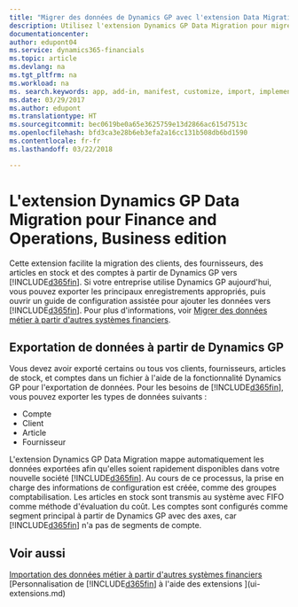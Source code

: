 ```yaml
---
title: "Migrer des données de Dynamics GP avec l'extension Data Migration | Microsoft Docs"
description: Utilisez l'extension Dynamics GP Data Migration pour migrer des clients, des fournisseurs, des articles en stock, et des comptes de Dynamics GP vers Finance and Operations, Business edition.
documentationcenter: 
author: edupont04
ms.service: dynamics365-financials
ms.topic: article
ms.devlang: na
ms.tgt_pltfrm: na
ms.workload: na
ms. search.keywords: app, add-in, manifest, customize, import, implement
ms.date: 03/29/2017
ms.author: edupont
ms.translationtype: HT
ms.sourcegitcommit: bec0619be0a65e3625759e13d2866ac615d7513c
ms.openlocfilehash: bfd3ca3e28b6eb3efa2a16cc131b508db6bd1590
ms.contentlocale: fr-fr
ms.lasthandoff: 03/22/2018

---
```

# <a name="the-dynamics-gp-data-migration-extension-for-finance-and-operations-business-edition"></a>L'extension Dynamics GP Data Migration pour Finance and Operations, Business edition 
Cette extension facilite la migration des clients, des fournisseurs, des articles en stock et des comptes à partir de Dynamics GP vers [!INCLUDE[d365fin](includes/d365fin_md.md)]. Si votre entreprise utilise Dynamics GP aujourd'hui, vous pouvez exporter les principaux enregistrements appropriés, puis ouvrir un guide de configuration assistée pour ajouter les données vers [!INCLUDE[d365fin](includes/d365fin_md.md)]. Pour plus d'informations, voir [Migrer des données métier à partir d'autres systèmes financiers](upload-data.md).

## <a name="exporting-data-from-dynamics-gp"></a>Exportation de données à partir de Dynamics GP
Vous devez avoir exporté certains ou tous vos clients, fournisseurs, articles de stock, et comptes dans un fichier à l'aide de la fonctionnalité Dynamics GP pour l'exportation de données. Pour les besoins de [!INCLUDE[d365fin](includes/d365fin_md.md)], vous pouvez exporter les types de données suivants :

* Compte  
* Client  
* Article  
* Fournisseur  

L'extension Dynamics GP Data Migration mappe automatiquement les données exportées afin qu'elles soient rapidement disponibles dans votre nouvelle société [!INCLUDE[d365fin](includes/d365fin_md.md)]. Au cours de ce processus, la prise en charge des informations de configuration est créée, comme des groupes comptabilisation. Les articles en stock sont transmis au système avec FIFO comme méthode d'évaluation du coût. Les comptes sont configurés comme segment principal à partir de Dynamics GP avec des axes, car [!INCLUDE[d365fin](includes/d365fin_long_md.md)] n'a pas de segments de compte.

## <a name="see-also"></a>Voir aussi
[Importation des données métier à partir d'autres systèmes financiers](upload-data.md)  
[Personnalisation de [!INCLUDE[d365fin](includes/d365fin_md.md)] à l'aide des extensions ](ui-extensions.md)  

